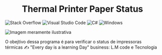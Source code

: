 <h1 align="center">Thermal Printer Paper Status</h1> 

![Stack Overflow](https://img.shields.io/badge/-Stackoverflow-FE7A16?style=for-the-badge&logo=stack-overflow&logoColor=white)
![Visual Studio Code](https://img.shields.io/badge/Visual%20Studio%20Code-0078d7.svg?style=for-the-badge&logo=visual-studio-code&logoColor=white)
![C#](https://img.shields.io/badge/c%23-%23239120.svg?style=for-the-badge&logo=c-sharp&logoColor=white)
![Windows](https://img.shields.io/badge/Windows-0078D6?style=for-the-badge&logo=windows&logoColor=white)

![Imagem meramente ilustrativa](https://miro.medium.com/max/1838/1*OhkfRdIEyE6LtGBu0lcrfg.jpeg)

O obejtivo dessa programa é para verificar o status de impressoras térmicas
✍ "Every day is a learning Day"
business: L.M code e Tecnologia 
